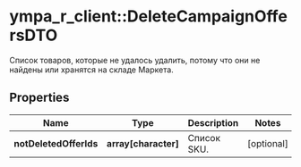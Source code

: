 # ympa_r_client::DeleteCampaignOffersDTO

Список товаров, которые не удалось удалить, потому что они не найдены или хранятся на складе Маркета.

## Properties
Name | Type | Description | Notes
------------ | ------------- | ------------- | -------------
**notDeletedOfferIds** | **array[character]** | Список SKU. | [optional] 


